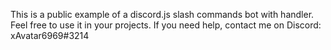 This is a public example of a discord.js slash commands bot with handler. Feel free to use it in your projects. If you need help, contact me on Discord: xAvatar6969#3214
